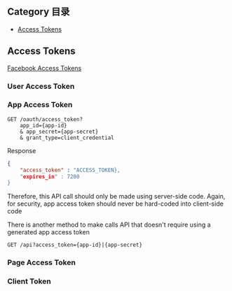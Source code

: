 ## Category 目录
*   [Access Tokens](#AccessTokens)
## Access Tokens <a id="AccessTokens"></a>
[Facebook Access Tokens](https://developers.facebook.com/docs/facebook-login/access-tokens)

### User Access Token
### App Access Token
```
GET /oauth/access_token?
    app_id={app-id}
    & app_secret={app-secret}
    & grant_type=client_credential
```
    
Response

```json
{
    "access_token" : "ACCESS_TOKEN},
    "expires_in" : 7200
}
```

Therefore, this API call should only be made using server-side code.
Again, for security, app access token should never be hard-coded into client-side code

There is another method to make calls API that doesn't require using a generated app access token
```
GET /api?access_token={app-id}|{app-secret}
```

### Page Access Token
### Client Token

